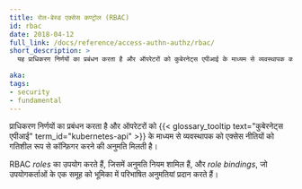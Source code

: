 ```yaml
---
title: रोल-बेस्ड एक्सेस कण्ट्रोल (RBAC)
id: rbac
date: 2018-04-12
full_link: /docs/reference/access-authn-authz/rbac/
short_description: >
  यह प्राधिकरण निर्णयों का प्रबंधन करता है और ऑपरेटरों को कुबेरनेट्स एपीआई के माध्यम से व्यवस्थापक को एक्सेस नीतियों को गतिशील रूप से कॉन्फ़िगर करने की अनुमति मिलती है।

aka: 
tags:
- security
- fundamental
---
```

प्राधिकरण निर्णयों का प्रबंधन करता है और ऑपरेटरों को {{< glossary_tooltip text="कुबेरनेट्स एपीआई" term_id="kubernetes-api" >}} के माध्यम से व्यवस्थापक को एक्सेस नीतियों को गतिशील रूप से कॉन्फ़िगर करने की अनुमति मिलती है।

<!--more--> 

RBAC *roles* का उपयोग करते हैं, जिसमें अनुमति नियम शामिल हैं, और *role bindings*, जो उपयोगकर्ताओं के एक समूह को भूमिका में परिभाषित अनुमतियां प्रदान करते हैं।